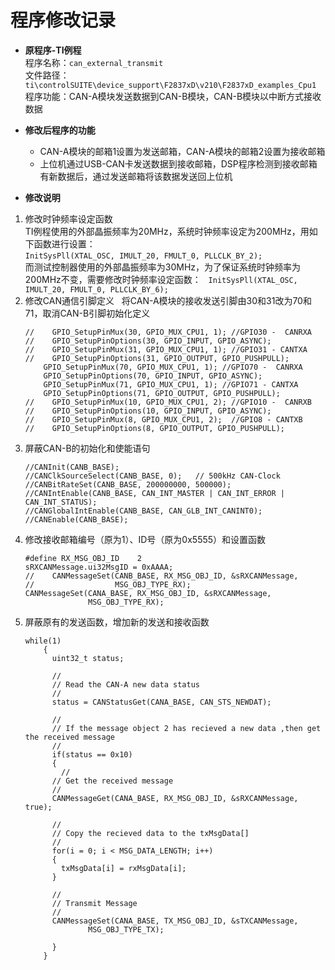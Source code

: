 # 程序修改记录  
* **原程序-TI例程**  
程序名称：`can_external_transmit`  
文件路径：`ti\controlSUITE\device_support\F2837xD\v210\F2837xD_examples_Cpu1`  
程序功能：CAN-A模块发送数据到CAN-B模块，CAN-B模块以中断方式接收数据  

* **修改后程序的功能**  
  * CAN-A模块的邮箱1设置为发送邮箱，CAN-A模块的邮箱2设置为接收邮箱  
  * 上位机通过USB-CAN卡发送数据到接收邮箱，DSP程序检测到接收邮箱有新数据后，通过发送邮箱将该数据发送回上位机  
  
* **修改说明**  
1. 修改时钟频率设定函数  
TI例程使用的外部晶振频率为20MHz，系统时钟频率设定为200MHz，用如下函数进行设置：  
    `InitSysPll(XTAL_OSC, IMULT_20, FMULT_0, PLLCLK_BY_2);`  
而测试控制器使用的外部晶振频率为30MHz，为了保证系统时钟频率为200MHz不变，需要修改时钟频率设定函数：  
    `InitSysPll(XTAL_OSC, IMULT_20, FMULT_0, PLLCLK_BY_6);`  
2. 修改CAN通信引脚定义  
将CAN-A模块的接收发送引脚由30和31改为70和71，取消CAN-B引脚初始化定义  
    ```
    //    GPIO_SetupPinMux(30, GPIO_MUX_CPU1, 1); //GPIO30 -  CANRXA
    //    GPIO_SetupPinOptions(30, GPIO_INPUT, GPIO_ASYNC);
    //    GPIO_SetupPinMux(31, GPIO_MUX_CPU1, 1); //GPIO31 - CANTXA
    //    GPIO_SetupPinOptions(31, GPIO_OUTPUT, GPIO_PUSHPULL);
        GPIO_SetupPinMux(70, GPIO_MUX_CPU1, 1); //GPIO70 -  CANRXA
        GPIO_SetupPinOptions(70, GPIO_INPUT, GPIO_ASYNC);
        GPIO_SetupPinMux(71, GPIO_MUX_CPU1, 1); //GPIO71 - CANTXA
        GPIO_SetupPinOptions(71, GPIO_OUTPUT, GPIO_PUSHPULL);
    //    GPIO_SetupPinMux(10, GPIO_MUX_CPU1, 2); //GPIO10 -  CANRXB
    //    GPIO_SetupPinOptions(10, GPIO_INPUT, GPIO_ASYNC);
    //    GPIO_SetupPinMux(8, GPIO_MUX_CPU1, 2);  //GPIO8 - CANTXB
    //    GPIO_SetupPinOptions(8, GPIO_OUTPUT, GPIO_PUSHPULL);
    ```  
3. 屏蔽CAN-B的初始化和使能语句  
    ```
    //CANInit(CANB_BASE);
    //CANClkSourceSelect(CANB_BASE, 0);   // 500kHz CAN-Clock
    //CANBitRateSet(CANB_BASE, 200000000, 500000);
    //CANIntEnable(CANB_BASE, CAN_INT_MASTER | CAN_INT_ERROR | CAN_INT_STATUS);
    //CANGlobalIntEnable(CANB_BASE, CAN_GLB_INT_CANINT0);
    //CANEnable(CANB_BASE);
    ```
4. 修改接收邮箱编号（原为1）、ID号（原为0x5555）和设置函数  
    ```
    #define RX_MSG_OBJ_ID    2
    sRXCANMessage.ui32MsgID = 0xAAAA;
    //    CANMessageSet(CANB_BASE, RX_MSG_OBJ_ID, &sRXCANMessage,
    //                  MSG_OBJ_TYPE_RX);
    CANMessageSet(CANA_BASE, RX_MSG_OBJ_ID, &sRXCANMessage,
                  MSG_OBJ_TYPE_RX);
    ```
5. 屏蔽原有的发送函数，增加新的发送和接收函数  
    ```
    while(1)
        {
          uint32_t status;

          //
          // Read the CAN-A new data status
          //
          status = CANStatusGet(CANA_BASE, CAN_STS_NEWDAT);

          //
          // If the message object 2 has recieved a new data ,then get the received message
          //
          if(status == 0x10)
          {
            //
          // Get the received message
          //
          CANMessageGet(CANA_BASE, RX_MSG_OBJ_ID, &sRXCANMessage, true);

          //
          // Copy the recieved data to the txMsgData[]
          //
          for(i = 0; i < MSG_DATA_LENGTH; i++)
          {
            txMsgData[i] = rxMsgData[i];
          }

          //
          // Transmit Message
          //
          CANMessageSet(CANA_BASE, TX_MSG_OBJ_ID, &sTXCANMessage,
                  MSG_OBJ_TYPE_TX);

          }
        }
    ```  

